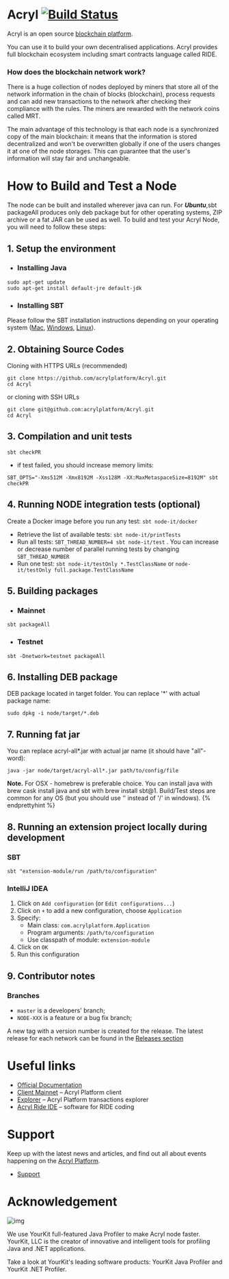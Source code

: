 # Acryl [![Build Status](https://travis-ci.com/acrylplatform/Acryl.svg?branch=master)](https://travis-ci.com/acrylplatform/Acryl)

Acryl is an open source [blockchain platform](https://acrylplatform.com/).

You can use it to build your own decentralised applications. Acryl provides full blockchain ecosystem including smart contracts language called RIDE.

### How does the blockchain network work?

There is a huge collection of nodes deployed by miners that store all of the network information in the chain of blocks (blockchain), process requests and can add new transactions to the network after checking their compliance with the rules. The miners are rewarded with the network coins called MRT. 

The main advantage of this technology is that each node is a synchronized copy of the main blockchain: it means that the information is stored decentralized and won't be overwritten globally if one of the users changes it at one of the node storages. This can guarantee that the user's information will stay fair and unchangeable. 

# How to Build and Test a Node

The node can be built and installed wherever java can run. For ***Ubuntu***,sbt packageAll ‌produces only deb package but for other operating systems, ZIP archive or a fat JAR can be used as well. To build and test your Acryl Node, you will need to follow these steps:

## 1. Setup the environment

- ### Installing Java

```
sudo apt-get update
sudo apt-get install default-jre default-jdk
```

- ### Installing SBT

Please follow the SBT installation instructions depending on your operating system ([Mac](https://www.scala-sbt.org/1.0/docs/Installing-sbt-on-Mac.html), [Windows](https://www.scala-sbt.org/1.0/docs/Installing-sbt-on-Windows.html), [Linux](https://www.scala-sbt.org/1.0/docs/Installing-sbt-on-Linux.html)).

## 2. Obtaining Source Codes

Cloning with HTTPS URLs (recommended)
```
git clone https://github.com/acrylplatform/Acryl.git
cd Acryl
```
or cloning with SSH URLs
```
git clone git@github.com:acrylplatform/Acryl.git
cd Acryl
```

## 3. Compilation and unit tests

```
sbt checkPR
```
* if test failed, you should increase memory limits:
```
SBT_OPTS="-Xms512M -Xmx8192M -Xss128M -XX:MaxMetaspaceSize=8192M" sbt checkPR
```

## 4. Running NODE integration tests (optional)

Create a Docker image before you run any test: `sbt node-it/docker`

- Retrieve the list of available tests: `sbt node-it/printTests`
- Run all tests: `SBT_THREAD_NUMBER=4 sbt node-it/test` . You can increase or decrease number of parallel running tests by changing `SBT_THREAD_NUMBER`
- Run one test: `sbt node-it/testOnly *.TestClassName` or `node-it/testOnly full.package.TestClassName`

## 5. Building packages

- ### Mainnet

```
sbt packageAll
```

- ### Testnet

```
sbt -Dnetwork=testnet packageAll
```

## 6. Installing DEB package

DEB package located in target folder. You can replace '*' with actual package name:

```
sudo dpkg -i node/target/*.deb
```

## 7. Running fat jar

You can replace acryl-all*.jar with actual jar name (it should have "all"-word):

```
java -jar node/target/acryl-all*.jar path/to/config/file
```

**Note.** For OSX - homebrew is preferable choice. You can install java with brew cask install java and sbt with brew install sbt@1. Build/Test steps are common for any OS (but you should use ‘' instead of '/' in windows). {% endprettyhint %}

## 8. Running an extension project locally during development

### SBT

```
sbt "extension-module/run /path/to/configuration"

```

### IntelliJ IDEA

1. Click on `Add configuration` (or `Edit configurations...`)
2. Click on `+` to add a new configuration, choose `Application`
3. Specify:
   - Main class: `com.acrylplatform.Application`
   - Program arguments: `/path/to/configuration`
   - Use classpath of module: `extension-module`
4. Click on `OK`
5. Run this configuration 

## 9. Contributor notes

### Branches

* `master` is a developers' branch;
* `NODE-XXX` is a feature or a bug fix branch;

A new tag with a version number is created for the release. The latest release for each network can be found in the [Releases section](https://github.com/acrylplatform/Acryl/releases)

# Useful links

- [Official Documentation](https://docs.acrylplatform.com/)
- [Client Mainnet](https://client.acrylplatform.com/) – Acryl Platform client
- [Explorer](https://explorer.acrylplatform.com/) – Acryl Platform transactions explorer
- [Acryl Ride IDE](https://ide.acrylplatform.com/) – software for RIDE coding

# Support

Keep up with the latest news and articles, and find out all about events happening on the [Acryl Platform](https://acrylplatform.com/).

- [Support](https://support.acrylplatform.com/)

# Acknowledgement

![img](https://camo.githubusercontent.com/97fa03cac759a772255b93c64ab1c9f76a103681/68747470733a2f2f7777772e796f75726b69742e636f6d2f696d616765732f796b6c6f676f2e706e67)

We use YourKit full-featured Java Profiler to make Acryl node faster. YourKit, LLC is the creator of innovative and intelligent tools for profiling Java and .NET applications.

Take a look at YourKit's leading software products: YourKit Java Profiler and YourKit .NET Profiler.